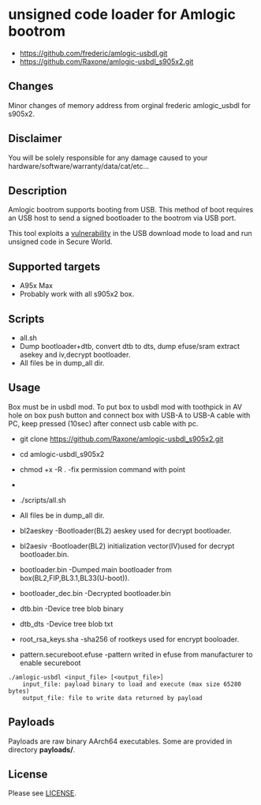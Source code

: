 # unsigned code loader for Amlogic bootrom

* https://github.com/frederic/amlogic-usbdl.git
* https://github.com/Raxone/amlogic-usbdl_s905x2.git

## Changes 
Minor changes of memory address from orginal frederic amlogic_usbdl for s905x2.

## Disclaimer
You will be solely responsible for any damage caused to your hardware/software/warranty/data/cat/etc...

## Description
Amlogic bootrom supports booting from USB. This method of boot requires an USB host to send a signed bootloader to the bootrom via USB port.

This tool exploits a [vulnerability](https://fredericb.info/2021/02/amlogic-usbdl-unsigned-code-loader-for-amlogic-bootrom.html) in the USB download mode to load and run unsigned code in Secure World.

## Supported targets
* A95x Max 
* Probably work with all s905x2 box.

## Scripts
* all.sh		
* Dump bootloader+dtb, convert dtb to dts, dump efuse/sram extract asekey and iv,decrypt bootloader.
* All files be in dump_all dir.


## Usage
Box must be in usbdl mod.
To put box to usbdl mod with toothpick in AV hole on box push button and connect box with USB-A to USB-A cable with PC, keep pressed (10sec) after connect usb cable with pc.

* git clone https://github.com/Raxone/amlogic-usbdl_s905x2.git

* cd amlogic-usbdl_s905x2

* chmod +x -R .    -fix permission command with point
* 
* ./scripts/all.sh        

* All files be in dump_all dir.
* bl2aeskey -Bootloader(BL2) aeskey used for decrypt bootloader.
* bl2aesiv  -Bootloader(BL2) initialization vector(IV)used for decrypt bootloader.bin.
* bootloader.bin -Dumped main bootloader from box(BL2,FIP,BL3.1,BL33(U-boot)).
* bootloader_dec.bin -Decrypted bootloader.bin
* dtb.bin  -Device tree blob binary 
* dtb_dts  -Device tree blob txt
* root_rsa_keys.sha -sha256 of rootkeys used for encrypt booloader.
* pattern.secureboot.efuse -pattern writed in efuse from manufacturer to enable secureboot



```
./amlogic-usbdl <input_file> [<output_file>]
	input_file: payload binary to load and execute (max size 65280 bytes)
	output_file: file to write data returned by payload
```

## Payloads
Payloads are raw binary AArch64 executables. Some are provided in directory **payloads/**.

## License
Please see [LICENSE](/LICENSE).
